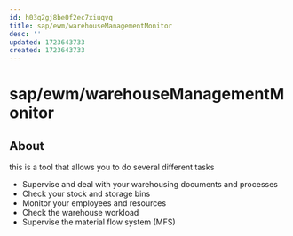 ```yaml
---
id: h03q2gj8be0f2ec7xiuqvq
title: sap/ewm/warehouseManagementMonitor
desc: ''
updated: 1723643733
created: 1723643733
---
```

# sap/ewm/warehouseManagementMonitor

## About

this is a tool that allows you to do several different
tasks

- Supervise and deal with your warehousing documents and processes
- Check your stock and storage bins
- Monitor your employees and resources
- Check the warehouse workload
- Supervise the material flow system (MFS)

